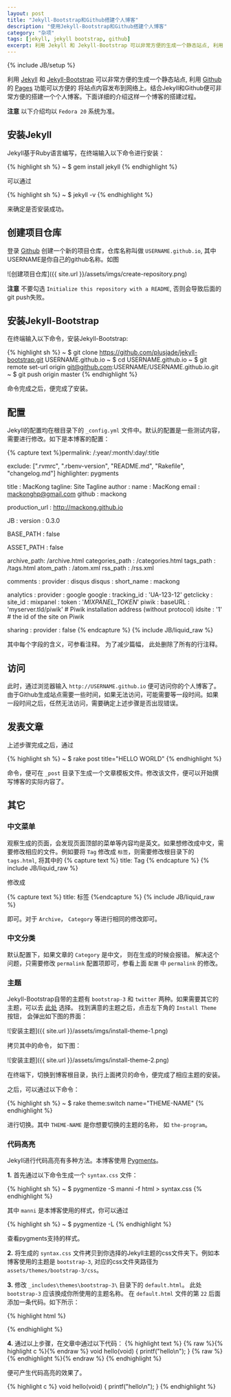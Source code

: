 ```yaml
---
layout: post
title: "Jekyll-Bootstrap和Github搭建个人博客"
description: "使用Jekyll-Bootstrap和Github搭建个人博客"
category: "杂项"
tags: [jekyll, jekyll bootstrap, github]
excerpt: 利用 Jekyll 和 Jekyll-Bootstrap 可以非常方便的生成一个静态站点, 利用 Github 的 Pages 功能可以方便的将站点内容发布到网络上。结合Jekyll和Github便可非常方便的搭建一个个人博客。下面详细的介绍这样一个博客的搭建过程。
---
```

{% include JB/setup %}

利用 [Jekyll](http://jekyllrb.com) 和 [Jekyll-Bootstrap](http://jekyllbootstrap.com) 可以非常方便的生成一个静态站点, 利用 [Github](https://github.com) 的 [Pages](https:/pages.github.com) 功能可以方便的
将站点内容发布到网络上。结合Jekyll和Github便可非常方便的搭建一个个人博客。下面详细的介绍这样一个博客的搭建过程。

**注意** 以下介绍均以 `Fedora 20` 系统为准。

## 安装Jekyll
Jekyll基于Ruby语言编写，在终端输入以下命令进行安装：

{% highlight sh %}
~ $ gem install jekyll
{% endhighlight %}

可以通过

{% highlight sh %}
~ $ jekyll -v
{% endhighlight %}

来确定是否安装成功。

## 创建项目仓库
登录 [Github](https://github.com/login) 创建一个新的项目仓库，仓库名称叫做 `USERNAME.github.io`, 其中USERNAME是你自己的github名称。如图

![创建项目仓库]({{ site.url }}/assets/imgs/create-repository.png)

**注意** 不要勾选 `Initialize this repository with a README`, 否则会导致后面的git push失败。

## 安装Jekyll-Bootstrap
在终端输入以下命令，安装Jekyll-Bootstrap:

{% highlight sh %}
~ $ git clone https://github.com/plusjade/jekyll-bootstrap.git USERNAME.github.io
~ $ cd USERNAME.github.io
~ $ git remote set-url origin git@github.com:USERNAME/USERNAME.github.io.git
~ $ git push origin master
{% endhighlight %}

命令完成之后，便完成了安装。

## 配置
Jekyll的配置均在根目录下的 `_config.yml` 文件中。默认的配置是一些测试内容，需要进行修改。如下是本博客的配置：

{% capture text %}permalink: /:year/:month/:day/:title 

exclude: [".rvmrc", ".rbenv-version", "README.md", "Rakefile", "changelog.md"]
highlighter: pygments

title : MacKong
tagline: Site Tagline
author :
  name : MacKong
  email : mackonghp@gmail.com
  github : mackong

production_url : http://mackong.github.io

JB :
  version : 0.3.0

  BASE_PATH : false

  ASSET_PATH : false

  archive_path: /archive.html
  categories_path : /categories.html
  tags_path : /tags.html
  atom_path : /atom.xml
  rss_path : /rss.xml

  comments :
    provider : disqus
    disqus :
      short_name : mackong
   
  analytics :
    provider : google 
    google : 
        tracking_id : 'UA-123-12'
    getclicky :
      site_id : 
    mixpanel :
        token : '_MIXPANEL_TOKEN_'
    piwik :
        baseURL : 'myserver.tld/piwik' # Piwik installation address (without protocol)
        idsite : '1'                   # the id of the site on Piwik

  sharing :
    provider : false
{% endcapture %}
{% include JB/liquid_raw %}

其中每个字段的含义，可参看注释。 为了减少篇幅， 此处删除了所有的行注释。

## 访问
此时，通过浏览器输入 `http://USERNAME.github.io` 便可访问你的个人博客了。由于Github生成站点需要一些时间，如果无法访问，可能需要等一段时间。如果一段时间之后，任然无法访问，需要确定上述步骤是否出现错误。

## 发表文章
上述步骤完成之后，通过

{% highlight sh %}
~ $ rake post title="HELLO WORLD"
{% endhighlight %}

命令，便可在 `_post` 目录下生成一个文章模板文件。修改该文件，便可以开始撰写博客的实际内容了。

## 其它

### 中文菜单
观察生成的页面，会发现页面顶部的菜单等内容均是英文。如果想修改成中文，需要修改相应的文件。例如要将 `Tag` 修改成 `标签`，则需要修改根目录下的 `tags.html`, 将其中的
{% capture text %} title: Tag
{% endcapture %}
{% include JB/liquid_raw %}

修改成

{% capture text %} title: 标签
{%endcapture %}
{% include JB/liquid_raw %}

即可。对于 `Archive`， `Category` 等进行相同的修改即可。

### 中文分类
默认配置下，如果文章的 `Category` 是中文， 则在生成的时候会报错。 解决这个问题，只需要修改 `permalink` 配置项即可，参看上面 `配置` 中 `permalink` 的修改。

### 主题
Jekyll-Bootstrap自带的主题有 `bootstrap-3` 和 `twitter` 两种。如果需要其它的主题，可以去 [此处](http://themes.jekyllbootstrap.com/) 选择。
找到满意的主题之后，点击左下角的 `Install Theme` 按钮， 会弹出如下图的界面：

![安装主题]({{ site.url }}/assets/imgs/install-theme-1.png)

拷贝其中的命令， 如下图：

![安装主题]({{ site.url }}/assets/imgs/install-theme-2.png)

在终端下，切换到博客根目录，执行上面拷贝的命令，便完成了相应主题的安装。

之后，可以通过以下命令：

{% highlight sh %}
~ $ rake theme:switch name="THEME-NAME"
{% endhighlight %}

进行切换。其中 `THEME-NAME` 是你想要切换的主题的名称， 如 `the-program`。

### 代码高亮
Jekyll进行代码高亮有多种方法。本博客使用 [Pygments](http://pygments.org)。

**1.**
首先通过以下命令生成一个 `syntax.css` 文件：

{% highlight sh %}
~ $ pygmentize -S manni -f html > syntax.css
{% endhighlight %}

其中 `manni` 是本博客使用的样式，你可以通过

{% highlight sh %}
~ $ pygmentize -L
{% endhighlight %}

查看pygments支持的样式。

**2.**
将生成的 `syntax.css` 文件拷贝到你选择的Jekyll主题的css文件夹下。例如本博客使用的主题是 `bootstrap-3`, 对应的css文件夹路径为
 `assets/themes/bootstrap-3/css`。

**3.**
修改 `_includes\themes\bootstrap-3\` 目录下的 `default.html`。 此处 `bootstrap-3` 应该换成你所使用的主题名称。
在 `default.html` 文件的第 `22` 后面添加一条代码。如下所示：

{% highlight html %}
<!-- Custom styles -->
<link href="{% raw %}{{ ASSET_PATH }}{% endraw %}/css/style.css?body=1" rel="stylesheet" type="text/css" media="all">

<link href="{% raw %}{{ ASSET_PATH }}{% endraw %}/css/syntax.css" rel="stylesheet" type="text/css" media="all">

<!-- HTML5 Shim and Respond.js IE8 support of HTML5 elements and media queries -->
{% endhighlight %}

**4.**
通过以上步骤，在文章中通过以下代码：
{% highlight text %}
{% raw %}{% highlight c %}{% endraw %}
void hello(void)
{
    printf("hello\n");
}
{% raw %}{% endhighlight %}{% endraw %}
{% endhighlight %}

便可产生代码高亮的效果了。

{% highlight c %}
void hello(void)
{
    printf("hello\n");
}
{% endhighlight %}
